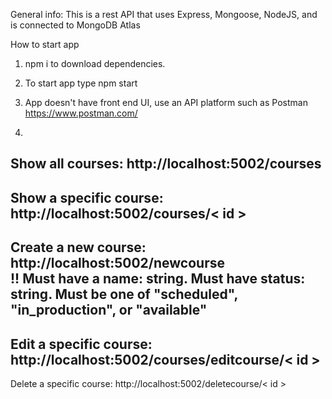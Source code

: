 General info: This is a rest API that uses Express, Mongoose, NodeJS, and is connected to MongoDB Atlas

How to start app
1. npm i to download dependencies.

2. To start app type npm start

3. App doesn't have front end UI, use an API platform such as Postman https://www.postman.com/

4. 
Show all courses: http://localhost:5002/courses
----
Show a specific course: http://localhost:5002/courses/< id >
----
Create a new course: http://localhost:5002/newcourse     
!! Must have a name: string.
Must have status: string. Must be one of "scheduled", "in_production", or "available"
----
Edit a specific course: http://localhost:5002/courses/editcourse/< id >
----
Delete a specific course: http://localhost:5002/deletecourse/< id >
